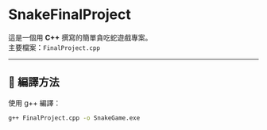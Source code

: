 # SnakeFinalProject

這是一個用 **C++** 撰寫的簡單貪吃蛇遊戲專案。  
主要檔案：`FinalProject.cpp`

---

## 🚀 編譯方法

使用 g++ 編譯：
```bash
g++ FinalProject.cpp -o SnakeGame.exe
